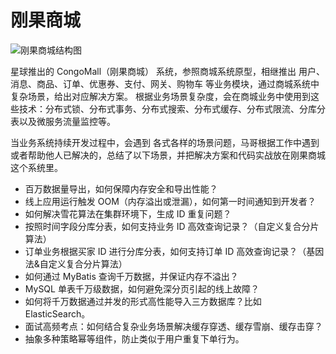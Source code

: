 # 刚果商城

![刚果商城结构图](https://ngte-superbed.oss-cn-beijing.aliyuncs.com/item/20230227195801.png)

星球推出的 CongoMall（刚果商城） 系统，参照商城系统原型，相继推出 用户、消息、商品、订单、优惠券、支付、网关、购物车 等业务模块，通过商城系统中复杂场景，给出对应解决方案。
根据业务场景复杂度，会在商城业务中使用到这些技术：分布式锁、分布式事务、分布式搜索、分布式缓存、分布式限流、分库分表以及微服务流量监控等。

当业务系统持续开发过程中，会遇到 各式各样的场景问题，马哥根据工作中遇到或者帮助他人已解决的，总结了以下场景，并把解决方案和代码实战放在刚果商城这个系统里。

- 百万数据量导出，如何保障内存安全和导出性能？
- 线上应用运行触发 OOM（内存溢出或泄漏），如何第一时间通知到开发者？
- 如何解决雪花算法在集群环境下，生成 ID 重复问题？
- 按照时间字段分库分表，如何支持业务 ID 高效查询记录？（自定义复合分片算法）
- 订单业务根据买家 ID 进行分库分表，如何支持订单 ID 高效查询记录？（基因法&自定义复合分片算法）
- 如何通过 MyBatis 查询千万数据，并保证内存不溢出？
- MySQL 单表千万级数据，如何避免深分页引起的线上故障？
- 如何将千万数据通过并发的形式高性能导入三方数据库？比如 ElasticSearch。
- 面试高频考点：如何结合复杂业务场景解决缓存穿透、缓存雪崩、缓存击穿？
- 抽象多种策略幂等组件，防止类似于用户重复下单行为。

